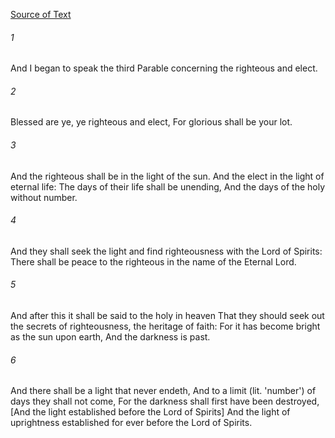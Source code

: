 [Source of Text](https://github.com/scrollmapper/bible_databases_deuterocanonical)

###### 1
And I began to speak the third Parable concerning the righteous and elect.

###### 2
Blessed are ye, ye righteous and elect, For glorious shall be your lot.

###### 3
And the righteous shall be in the light of the sun. And the elect in the light of eternal life: The days of their life shall be unending, And the days of the holy without number.

###### 4
And they shall seek the light and find righteousness with the Lord of Spirits: There shall be peace to the righteous in the name of the Eternal Lord.

###### 5
And after this it shall be said to the holy in heaven That they should seek out the secrets of righteousness, the heritage of faith: For it has become bright as the sun upon earth, And the darkness is past.

###### 6
And there shall be a light that never endeth, And to a limit (lit. 'number') of days they shall not come, For the darkness shall first have been destroyed, [And the light established before the Lord of Spirits] And the light of uprightness established for ever before the Lord of Spirits.